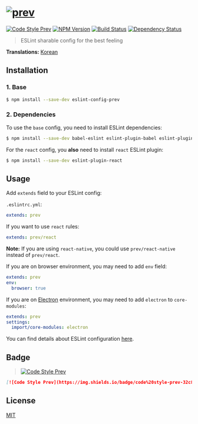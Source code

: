 # [![prev](https://cdn.rawgit.com/preco21/eslint-config-prev/master/media/logo.svg)](https://github.com/preco21/eslint-config-prev)

[![Code Style Prev](https://img.shields.io/badge/code%20style-prev-32c8fc.svg?style=flat-square)](https://github.com/preco21/eslint-config-prev)
[![NPM Version](https://img.shields.io/npm/v/eslint-config-prev.svg?style=flat-square)](https://www.npmjs.com/package/eslint-config-prev)
[![Build Status](https://img.shields.io/travis/preco21/eslint-config-prev/master.svg?style=flat-square)](https://travis-ci.org/preco21/eslint-config-prev)
[![Dependency Status](https://dependencyci.com/github/preco21/eslint-config-prev/badge?style=flat-square)](https://dependencyci.com/github/preco21/eslint-config-prev)

> ESLint sharable config for the best feeling

**Translations:** [Korean](./README-ko.md)

## Installation

### 1. Base

```bash
$ npm install --save-dev eslint-config-prev
```

### 2. Dependencies

To use the `base` config, you need to install ESLint dependencies:

```bash
$ npm install --save-dev babel-eslint eslint-plugin-babel eslint-plugin-import
```

For the `react` config, you **also** need to install `react` ESLint plugin:

```bash
$ npm install --save-dev eslint-plugin-react
```

## Usage

Add `extends` field to your ESLint config:

`.eslintrc.yml`:

```yaml
extends: prev
```

If you want to use `react` rules:

```yaml
extends: prev/react
```

**Note:** If you are using `react-native`, you could use `prev/react-native`
instead of `prev/react`.

If you are on browser environment, you may need to add `env` field:

```yaml
extends: prev
env:
  browser: true
```

If you are on [Electron](electron.atom.io) environment, you may need to add
`electron` to `core-modules`:

```yaml
extends: prev
settings:
  import/core-modules: electron
```

You can find details about ESLint configuration [here](http://eslint.org/docs/user-guide/configuring).

## Badge

> [![Code Style Prev](https://img.shields.io/badge/code%20style-prev-32c8fc.svg?style=flat-square)](https://github.com/preco21/eslint-config-prev)

```markdown
[![Code Style Prev](https://img.shields.io/badge/code%20style-prev-32c8fc.svg?style=flat-square)](https://github.com/preco21/eslint-config-prev)
```

## License

[MIT](http://preco.mit-license.org/)
